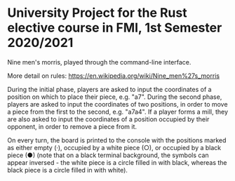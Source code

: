 # University Project for the Rust elective course in FMI, 1st Semester 2020/2021

Nine men's morris, played through the command-line interface.

More detail on rules: https://en.wikipedia.org/wiki/Nine_men%27s_morris

During the initial phase, players are asked to input the coordinates of a position on which to place their piece, e.g. "a7".
During the second phase, players are asked to input the coordinates of two positions, in order to move a piece from the first to the second, e.g. "a7a4".
If a player forms a mill, they are also asked to input the coordinates of a position occupied by their opponent, in order to remove a piece from it.

On every turn, the board is printed to the console with the positions marked as either empty (·), occupied by a white piece (○), or occupied by a black piece (●) (note that on a black terminal background, the symbols can appear inversed - the white piece is a circle filled in with black, whereas the black piece is a circle filled in with white).
